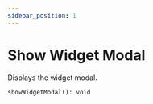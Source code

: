 ```yaml
---
sidebar_position: 1
---
```


# Show Widget Modal

Displays the widget modal.

`showWidgetModal(): void`